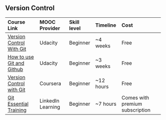 ## __Version Control__

| Course Link| MOOC Provider| Skill level | Timeline | Cost
  |:--------|:-------------|:-------------|:-------------|:-------------|
  | [Version Control With Git](https://www.udacity.com/course/version-control-with-git--ud123)| Udacity | Beginner | ~4 weeks | Free |
  | [How to use Git and Github](https://www.udacity.com/course/how-to-use-git-and-github--ud775)| Udacity | Beginner | ~3 weeks | Free |
  | [Version Control with Git](https://www.coursera.org/learn/version-control-with-git)| Coursera | Beginner | ~12 hours | Free |
  | [Git Essential Training](https://www.linkedin.com/learning/git-essential-training)| LinkedIn Learning | Beginner | ~7 hours | Comes with premium subscription |
